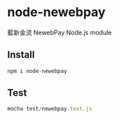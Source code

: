 # node-newebpay

藍新金流 NewebPay Node.js module

## Install

```js
npm i node-newebpay
```

## Test

```js
mocha test/newebpay.test.js
```